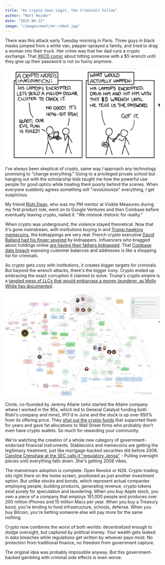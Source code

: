 ```yaml
---
title: "As Crypto Goes Legit, the Criminals Follow"
author: "Matt Reider"
date: "2025-06-22"
image: "/images/matt/mr-robot.jpg"
---
```


There was this attack early Tuesday morning in Paris. Three guys in black masks jumped from a white van, pepper-sprayed a family, and tried to drag a woman into their truck. Her crime was that her dad runs a crypto exchange. That [XKCD comic](https://xkcd.com/538/) about hitting someone with a $5 wrench until they give up their password is not so funny anymore.

![wrench attach](/images/matt/xkcd-sec.png)

I've always been skeptical of crypto, same way I approach any technology promising to "change everything." Going to a privileged private school but hanging out with the scholarship kids taught me how the powerful use people for good optics while treating them poorly behind the scenes. When everyone suddenly agrees something will "revolutionize" everything, I get suspicious.

My friend [Rishi Dean](https://rishidean.com/2025/04/19/tough-love-letter-to-the-crypto-industry/), who was my PM mentor at Visible Measures during my first product role, went on to Google Ventures and then Coinbase before eventually leaving crypto, nailed it: "We mistook rhetoric for reality."

When crypto was underground, the violence stayed theoretical. Now that it's gone mainstream, with institutions buying in and [Trump hawking memecoins](https://www.theguardian.com/us-news/2025/may/25/trump-crypto-corruption-ethics), the kidnappings are very real. French crypto executive [David Balland had his finger severed](https://www.reuters.com/world/europe/kidnapped-co-founder-french-crypto-firm-ledger-had-his-hand-mutilated-2025-01-24/) by kidnappers. Influencers who bragged about holdings online [are having their fathers kidnapped](https://www.lemonde.fr/en/france/article/2025/05/04/abducted-dad-of-crypto-firm-boss-freed-in-french-police-raid_6740891_7.html). That [Coinbase data breach](https://www.reuters.com/sustainability/boards-policy-regulation/coinbase-breach-linked-customer-data-leak-india-sources-say-2025-06-02/) exposing customer balances and addresses is like a shopping list for criminals. 

As crypto gets cozy with institutions, it creates bigger targets for criminals. But beyond the wrench attacks, there's the bigger irony. Crypto ended up embracing the exact corruption it claimed to solve. Trump's crypto empire is a [tangled mess of LLCs that would embarrass a money launderer, as Molly White has documented](https://www.citationneeded.news/issue-85/).

![tangled mess](/images/matt/trump-family-crypto-projects.png)

Circle, co-founded by Jeremy Allaire (who started the Allaire company where I worked in the 90s, which led to General Catalyst funding both Rishi's company and mine), IPO'd in June and the stock is up over 650% from its offering price. They [shut out the crypto funds](https://www.ar.ca/blog/circle-ipo-is-the-antithesis-of-crypto-ethos) that supported them for years and gave fat allocations to Wall Street firms who probably don't even have crypto wallets. So much for rewarding your community.

We're watching the creation of a whole new category of government-endorsed financial instruments. Stablecoins and memecoins are getting the legitimacy treatment, just like mortgage-backed securities did before 2008. [Caroline Crenshaw at the SEC calls it "regulatory Jenga"](https://www.sec.gov/newsroom/speeches-statements/crenshaw-remarks-sec-speaks-051925) - Pulling oversight pieces until everything falls down. She's getting 2008 vibes.

The mainstream adoption is complete. Open Revolut or N26. Crypto trading sits right there on the home screen, positioned as just another investment option. But unlike stocks and bonds, which represent actual companies employing people, building products, generating revenue, crypto tokens exist purely for speculation and laundering. When you buy Apple stock, you own a piece of a company that employs 161,000 people and produces over 200 million iPhones and 15 million Macs per year. When you buy a Treasury bond, you're lending to fund infrastructure, schools, defense. When you buy Bitcoin, you're betting someone else will pay more for the same nothing.

Crypto now combines the worst of both worlds: decentralized enough to dodge oversight, but captured by political money. Your wealth gets leaked in data breaches while regulations get written by whoever pays most. No protection from traditional finance, no freedom from government capture.

The original idea was probably impossible anyway. But this government-backed gambling with criminal side effects is even worse.